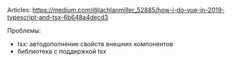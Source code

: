 
Articles:
https://medium.com/@lachlanmiller_52885/how-i-do-vue-in-2019-typescript-and-tsx-6b648a4decd3

Проблемы:
- tsx: автодополнение свойств внешних компонентов
- библиотека с поддержкой tsx
